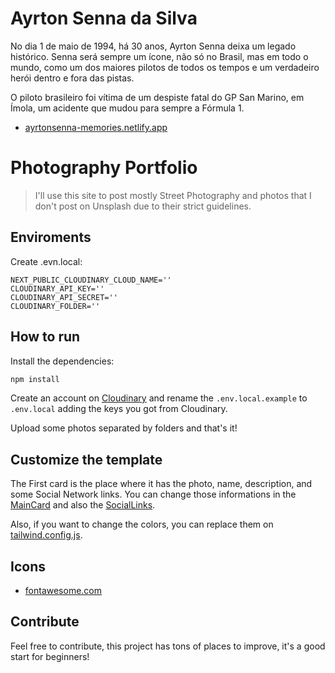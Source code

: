 # Ayrton Senna da Silva

No dia 1 de maio de 1994, há 30 anos, Ayrton Senna deixa um legado histórico. Senna será sempre um ícone, não só no Brasil, mas em todo o mundo, como um dos maiores pilotos de todos os tempos e um verdadeiro herói dentro e fora das pistas.

O piloto brasileiro foi vítima de um despiste fatal do GP San Marino, em Ímola, um acidente que mudou para sempre a Fórmula 1.

  - [ayrtonsenna-memories.netlify.app](https://ayrtonsenna-memories.netlify.app/)

# Photography Portfolio

> I'll use this site to post mostly Street Photography and photos that I don't post on Unsplash due to their strict guidelines.

## Enviroments

Create .evn.local:

``` 
NEXT_PUBLIC_CLOUDINARY_CLOUD_NAME=''
CLOUDINARY_API_KEY=''
CLOUDINARY_API_SECRET=''
CLOUDINARY_FOLDER=''
```

## How to run

Install the dependencies:

```sh
npm install
```

Create an account on [Cloudinary](https://cloudinary.com/) and rename the `.env.local.example` to `.env.local` adding the keys you got from Cloudinary.

Upload some photos separated by folders and that's it!

## Customize the template

The First card is the place where it has the photo, name, description, and some Social Network links. You can change those informations in the [MainCard](https://github.com/willianjusten/photos/blob/main/components/MainCard.tsx) and also the [SocialLinks](https://github.com/willianjusten/photos/blob/main/components/SocialLinks.tsx).

Also, if you want to change the colors, you can replace them on [tailwind.config.js](https://github.com/willianjusten/photos/blob/main/tailwind.config.js#L13-L20).

## Icons

  - [fontawesome.com](https://fontawesome.com/v5/search?q=link&o=r&m=free)

## Contribute

Feel free to contribute, this project has tons of places to improve, it's a good start for beginners! 
